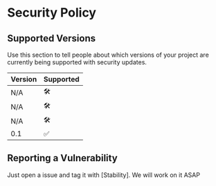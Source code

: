 # Security Policy

## Supported Versions

Use this section to tell people about which versions of your project are
currently being supported with security updates.

| Version | Supported          |
| ------- | ------------------ |
| N/A   | 🛠️                  |
| N/A   | 🛠️                  |
| N/A   | 🛠️                  |
| 0.1   | :white_check_mark:   |

## Reporting a Vulnerability

Just open a issue and tag it with [Stability]. We will work on it ASAP
